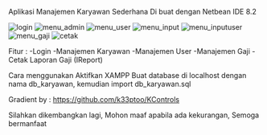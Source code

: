 Aplikasi Manajemen Karyawan Sederhana
Di buat dengan Netbean IDE 8.2

 
![login](https://user-images.githubusercontent.com/35683696/69318463-d0ab1e80-0c6f-11ea-84b2-cd5b6f38ecdc.png)
![menu_admin](https://user-images.githubusercontent.com/35683696/69318503-de60a400-0c6f-11ea-886d-5a612da61f91.png)
![menu_user](https://user-images.githubusercontent.com/35683696/69318537-ed475680-0c6f-11ea-8981-e75c73be579b.png)
![menu_input](https://user-images.githubusercontent.com/35683696/69318555-f6d0be80-0c6f-11ea-90a9-8ce2b5370bd3.png)
![menu_inputuser](https://user-images.githubusercontent.com/35683696/69318560-f9cbaf00-0c6f-11ea-8625-1846d05a7cb6.png)
![menu_gaji](https://user-images.githubusercontent.com/35683696/69318567-ff28f980-0c6f-11ea-9f3a-115d95ed7193.png)
![cetak](https://user-images.githubusercontent.com/35683696/69318574-02bc8080-0c70-11ea-8b43-72db756fa0fc.png)



Fitur :
-Login
-Manajemen Karyawan
-Manajemen User
-Manajemen Gaji 
-Cetak Laporan Gaji (IReport)

Cara menggunakan
Aktifkan XAMPP
Buat database di localhost dengan nama db_karyawan, kemudian import db_karyawan.sql


Gradient by :
https://github.com/k33ptoo/KControls

Silahkan dikembangkan lagi,
Mohon maaf apabila ada kekurangan,
Semoga bermanfaat




